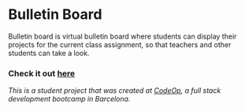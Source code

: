 # Bulletin Board

Bulletin board is virtual bulletin board where students can display their projects for the current class assignment, so that teachers and other students can take a look.

### Check it out [here](https://zxdvucjami.eu09.qoddiapp.com/)

_This is a student project that was created at [CodeOp](http://codeop.tech), a full stack development bootcamp in Barcelona._
